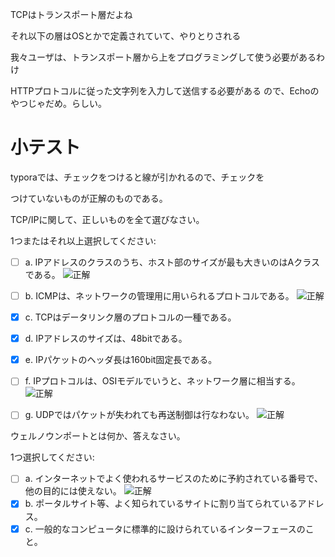 TCPはトランスポート層だよね

それ以下の層はOSとかで定義されていて、やりとりされる

我々ユーザは、トランスポート層から上をプログラミングして使う必要があるわけ

HTTPプロトコルに従った文字列を入力して送信する必要がある
ので、Echoのやつじゃだめ。らしい。



# 小テスト

typoraでは、チェックをつけると線が引かれるので、チェックを

つけていないものが正解のものである。



TCP/IPに関して、正しいものを全て選びなさい。

1つまたはそれ以上選択してください:

- [ ] a. IPアドレスのクラスのうち、ホスト部のサイズが最も大きいのはAクラスである。 ![正解](https://moodle.cis.kit.ac.jp/theme/image.php/clean/core/1586674684/i/grade_correct)

- [ ] b. ICMPは、ネットワークの管理用に用いられるプロトコルである。 ![正解](https://moodle.cis.kit.ac.jp/theme/image.php/clean/core/1586674684/i/grade_correct)

- [x] c. TCPはデータリンク層のプロトコルの一種である。

- [x] d. IPアドレスのサイズは、48bitである。

- [x] e. IPパケットのヘッダ長は160bit固定長である。

- [ ] f. IPプロトコルは、OSIモデルでいうと、ネットワーク層に相当する。 ![正解](https://moodle.cis.kit.ac.jp/theme/image.php/clean/core/1586674684/i/grade_correct)

- [ ] g. UDPではパケットが失われても再送制御は行なわない。 ![正解](https://moodle.cis.kit.ac.jp/theme/image.php/clean/core/1586674684/i/grade_correct)

ウェルノウンポートとは何か、答えなさい。

1つ選択してください:
- [ ] a. インターネットでよく使われるサービスのために予約されている番号で、他の目的には使えない。 ![正解](https://moodle.cis.kit.ac.jp/theme/image.php/clean/core/1586674684/i/grade_correct)
- [x] b. ポータルサイト等、よく知られているサイトに割り当てられているアドレス。
- [x] c. 一般的なコンピュータに標準的に設けられているインターフェースのこと。
